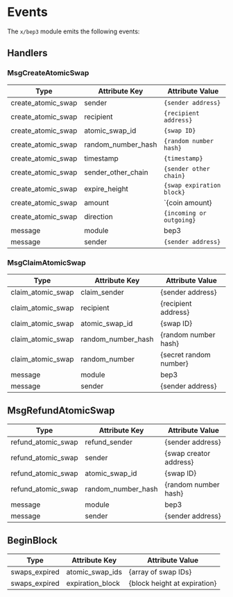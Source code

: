 <!--
order: 4
-->

# Events

The `x/bep3` module emits the following events:

## Handlers

### MsgCreateAtomicSwap

| Type               | Attribute Key      | Attribute Value           |
|--------------------|--------------------|---------------------------|
| create_atomic_swap | sender             | `{sender address}`        |
| create_atomic_swap | recipient          | `{recipient address}`     |
| create_atomic_swap | atomic_swap_id     | `{swap ID}`               |
| create_atomic_swap | random_number_hash | `{random number hash}`    |
| create_atomic_swap | timestamp          | `{timestamp}`             |
| create_atomic_swap | sender_other_chain | `{sender other chain}`    |
| create_atomic_swap | expire_height      | `{swap expiration block}` |
| create_atomic_swap | amount             | `{coin amount}            |
| create_atomic_swap | direction          | `{incoming or outgoing}`  |
| message            | module             | bep3                      |
| message            | sender             | `{sender address}`        |

### MsgClaimAtomicSwap

| Type               | Attribute Key      | Attribute Value          |
|--------------------|--------------------|--------------------------|
| claim_atomic_swap  | claim_sender       | {sender address}         |
| claim_atomic_swap  | recipient          | {recipient address}      |
| claim_atomic_swap  | atomic_swap_id     | {swap ID}                |
| claim_atomic_swap  | random_number_hash | {random number hash}     |
| claim_atomic_swap  | random_number      | {secret random number}   |
| message            | module             | bep3                     |
| message            | sender             | {sender address}         |

## MsgRefundAtomicSwap

| Type               | Attribute Key      | Attribute Value          |
|--------------------|--------------------|--------------------------|
| refund_atomic_swap | refund_sender      | {sender address}         |
| refund_atomic_swap | sender             | {swap creator address}   |
| refund_atomic_swap | atomic_swap_id     | {swap ID}                |
| refund_atomic_swap | random_number_hash | {random number hash}     |
| message            | module             | bep3                     |
| message            | sender             | {sender address}         |

## BeginBlock

| Type          | Attribute Key    | Attribute Value              |
|---------------|------------------|------------------------------|
| swaps_expired | atomic_swap_ids  | {array of swap IDs}          |
| swaps_expired | expiration_block | {block height at expiration} |
